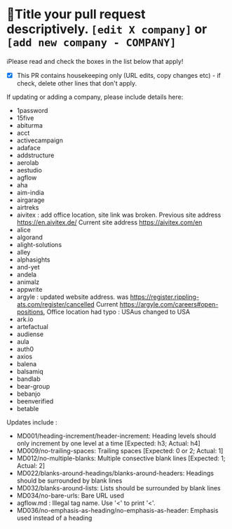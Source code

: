 # 📝Title your pull request descriptively. `[edit X company]` or `[add new company - COMPANY]`

ℹ️Please read and check the boxes in the list below that apply!

- [x] This PR contains housekeeping only (URL edits, copy changes etc) - if check, delete other lines that don't apply.

If updating or adding a company, please include details here:

- 1password
- 15five
- abiturma
- acct
- activecampaign
- adaface
- addstructure
- aerolab
- aestudio
- agflow
- aha
- aim-india
- airgarage
- airtreks
- aivitex  : add office location, site link was broken. Previous site address <https://en.aivitex.de/> Current site address <https://aivitex.com/en>
- alice
- algorand
- alight-solutions
- alley
- alphasights
- and-yet
- andela
- animalz
- appwrite
- argyle : updated website address. was <https://register.rippling-ats.com/register/cancelled> Current <https://argyle.com/careers#open-positions>, Office location had typo : USAus changed to USA
- ark.io
- artefactual
- audiense
- aula
- auth0
- axios
- balena
- balsamiq
- bandlab
- bear-group
- bebanjo
- beenverified
- betable


Updates include :

- MD001/heading-increment/header-increment: Heading levels should only increment by one level at a time [Expected: h3; Actual: h4]
- MD009/no-trailing-spaces: Trailing spaces [Expected: 0 or 2; Actual: 1]
- MD012/no-multiple-blanks: Multiple consective blank lines [Expected: 1; Actual: 2]
- MD022/blanks-around-headings/blanks-around-headers: Headings should be surrounded by blank lines
- MD032/blanks-around-lists: Lists should be surrounded by blank lines
- MD034/no-bare-urls: Bare URL used
- agflow.md : Illegal tag name. Use '&lt;' to print '<'.
- MD036/no-emphasis-as-heading/no-emphasis-as-header: Emphasis used instead of a heading
